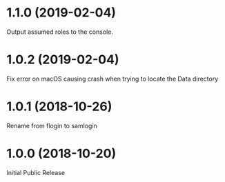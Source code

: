 <a name="1.1.0"></a>
# 1.1.0 (2019-02-04)


Output assumed roles to the console.


<a name="1.0.2"></a>
# 1.0.2 (2019-02-04)


Fix error on macOS causing crash when trying to locate the Data directory


<a name="1.0.1"></a>
# 1.0.1 (2018-10-26)


Rename from flogin to samlogin


<a name="1.0.0"></a>
# 1.0.0 (2018-10-20)


Initial Public Release
